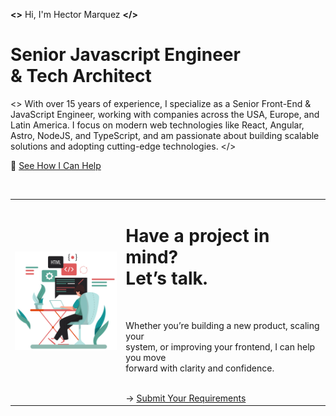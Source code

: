 **&lt;&gt;** Hi, I'm Hector Marquez **&lt;/&gt;**

# Senior **Javascript** Engineer <br/> & Tech Architect

<> With over 15 years of experience, I specialize as a Senior Front-End & JavaScript Engineer, working with companies across the USA, Europe, and Latin America. I focus on modern web technologies like React, Angular, Astro, NodeJS, and TypeScript, and am passionate about building scalable solutions and adopting cutting-edge technologies. </>

🚀 <a href="https://marquez.rocks" target="_blank" rel="noopener noreferrer">See How I Can Help</a>

<br/>

<table width="100%" border="0">
  <tr>
    <td width="320"><img src="./assets/desktop.svg" alt="" width="280" /></td>
    <td width="520">
      <h1>Have a project in mind? <br/> Let’s talk.</h1>
      <br/>
      <p>Whether you’re building a new product, scaling your<br/>
      system, or improving your frontend, I can help you move<br/>
      forward with clarity and confidence.</p>
      <br/>
      → <a href="https://marquez.rocks/contact/" target="_blank" rel="noopener noreferrer">Submit Your Requirements</a>
    </td>
  </tr>
</table>

